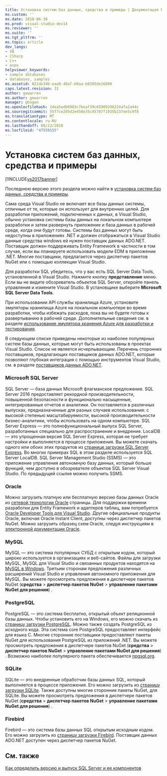 ```yaml
---
title: Установка систем баз данных, средства и примеры | Документация Майкрософт
ms.custom: ''
ms.date: 2018-06-30
ms.prod: visual-studio-dev14
ms.reviewer: ''
ms.suite: ''
ms.tgt_pltfrm: ''
ms.topic: article
dev_langs:
- VB
- CSharp
- C++
- aspx
helpviewer_keywords:
- sample databases
- databases, samples
ms.assetid: 821de34b-eaa9-40af-b9aa-b8305de16899
caps.latest.revision: 31
author: gewarren
ms.author: gewarren
manager: ghogen
ms.openlocfilehash: 1dea5adb6903c7beaf39c65909296224afa2a44c
ms.sourcegitcommit: 55f7ce2d5d2e458e35c45787f1935b237ee5c9f8
ms.translationtype: MT
ms.contentlocale: ru-RU
ms.lasthandoff: 08/22/2018
ms.locfileid: "47559155"
---
```

# <a name="installing-database-systems-tools-and-samples"></a>Установка систем баз данных, средства и примеры
[!INCLUDE[vs2017banner](../includes/vs2017banner.md)]

Последнюю версию этого раздела можно найти в [установка систем баз данных, средства и примеры](https://docs.microsoft.com/visualstudio/data-tools/installing-database-systems-tools-and-samples).  
  
  
Сама среда Visual Studio не включает все базы данных системы, отличные от те, которые он использует для внутренних целей. Для разработки приложений, подключенных к данных, в Visual Studio, обычно установка системы базы данных на локальном компьютере разработки и затем развернуть приложение и база данных в рабочей среде, когда они будут готовы. Системы баз данных могут быть недоступны в приложениях .NET и должен отображаться в Visual Studio данные средства windows ей нужен поставщик данных ADO.NET. Поставщик должен поддерживать Entity Framework в частности в том случае, если вы планируете использовать модели EDM в приложении .NET.     Многие поставщики, предлагается через диспетчер пакетов NuGet или с помощью коллекции Visual Studio.  
  
 Для разработки SQL убедитесь, что у вас есть SQL Server Data Tools, установленной в Visual Studio. Нажмите кнопку **представление** меню. Если вы не видите обозреватель объектов SQL Server, откройте панель управления и измените Visual Studio. В установщике выберите **Microsoft SQL Server Data Tools**.  
  
 При использовании API службы хранилища Azure, установите эмуляторы хранилища Azure на локальном компьютере во время разработки, чтобы избежать расходов, пока вы не будете готовы к развертыванию в рабочей среде. Дополнительные сведения см. в разделе [использование эмулятора хранения Azure для разработки и тестирования](https://azure.microsoft.com/en-us/documentation/articles/storage-use-emulator/).  
  
 В следующем списке приведены некоторые из наиболее популярных систем базы данных, которые могут быть использованы в проектах Visual Studio. Список не является исчерпывающим. Перечень сторонних поставщиков, предлагающих поставщиков данных ADO.NET, которые позволяют глубокая интеграция с помощью инструментов Visual Studio, см. в разделе [поставщиков данных ADO.NET](https://msdn.microsoft.com/library/dd363565.aspx).  
  
### <a name="microsoft-sql-server"></a>Microsoft SQL Server  
 SQL Server — база данных Microsoft флагманское предложение. SQL Server 2016 предоставляет рекордной производительности, повышенной безопасности и функционально насыщенные, интегрированные отчетов и аналитики. Он поставляется в различных выпусках, предназначенные для разных случаев использования: с высокой степенью масштабируемости, высокой производительности бизнес-аналитики, чтобы использовать на одном компьютере. SQL Server Express — это полнофункциональный выпуск SQL Server, разработанных специально для распространение и внедрение.  LocalDB — это упрощенная версия SQL Server Express, которая не требует настройки и выполняется в процессе приложения. Вы можете скачать одного или обоих этих продуктов из [странице загрузки SQL Server Express](https://www.microsoft.com/en-us/server-cloud/Products/sql-server-editions/sql-server-express.aspx).    Во многих примерах SQL в этом разделе используется SQL Server LocalDB. SQL Server Management Studio (SSMS) — это приложение управления автономную базу данных, который больше функций, чем доступно в обозревателе объектов SQL Server Visual Studio. По предыдущей ссылке можно получить SSMS.  
  
### <a name="oracle"></a>Oracle  
 Можно загрузить платную или бесплатную версию базы данных Oracle из [сетевой технологии Oracle](http://www.oracle.com/technetwork/database/enterprise-edition/downloads/index-092322.html) страницы. Для поддержки времени разработки для Entity Framework и адаптеров таблиц, вам потребуется [Oracle Developer Tools для Visual Studio](http://www.oracle.com/technetwork/developer-tools/visual-studio/overview/index.html). Другие официальные продукты Oracle, включая Oracle Instant Client, доступны через диспетчер пакетов NuGet.  Можно загрузить образец схем Oracle, следуя инструкциям в [электронной документации Oracle](http://docs.oracle.com/cd/E11882_01/server.112/e10831/toc.htm).  
  
### <a name="mysql"></a>MySQL  
 MySQL — это система популярных СУБД с открытым кодом, который широко используется в организациях и веб-сайтов. Файлы для загрузки MySQL, MySQL для Visual Studio и связанных продуктов находятся на [MySQL в Windows](http://www.mysql.com/why-mysql/windows/).  Третьим сторонам предложения различных расширений Visual Studio и управления автономного приложения для MySQL. Вы можете просмотреть предложения в диспетчере пакетов NuGet (**средства** > **диспетчер пакетов NuGet** > **управление пакетами NuGet для решения**) .  
  
### <a name="postgresql"></a>PostgreSQL  
 PostgreSQL — это система бесплатно, открытый объект реляционной базы данных. Чтобы установить его на Windows, его можно скачать из [страницу загрузки PostgreSQL](http://www.postgresql.org/download/windows/).  Можно также создать PostgreSQL из исходного кода.  Эта система core PostgreSQL предоставляет интерфейс для языка C. Многие сторонние поставщики предоставляют пакеты NuGet для использования PostgreSQL из приложений .NET.  Вы можете просмотреть предложения в диспетчере пакетов NuGet (**средства** > **диспетчер пакетов NuGet** > **управление пакетами NuGet для решения**) . Возможно наиболее популярного пакета обеспечивается [npgsql.org](http://www.npgsql.org).  
  
### <a name="sqlite"></a>SQLite  
 SQLite — это внедренные обработчик базы данных SQL, который выполняется в процессе приложения. Его можно загрузить из [страницу загрузки SQLite](http://www.sqlite.org/download.html). Также доступны многие сторонние пакеты NuGet, для SQLite. Вы можете просмотреть предложения в диспетчере пакетов NuGet (**средства** > **диспетчер пакетов NuGet** > **управление пакетами NuGet для решения**) .  
  
### <a name="firebird"></a>Firebird  
 Firebird — это система базы данных SQL открытым исходным кодом. Его можно загрузить из [страницу загрузки Firebird](http://firebirdsql.org/en/downloads/). Поставщик данных ADO.NET доступен через диспетчер пакетов NuGet.  
  
## <a name="see-also"></a>См. также  
 [Как определить версию и выпуск SQL Server и ее компонентов](http://support.microsoft.com/kb/321185)

